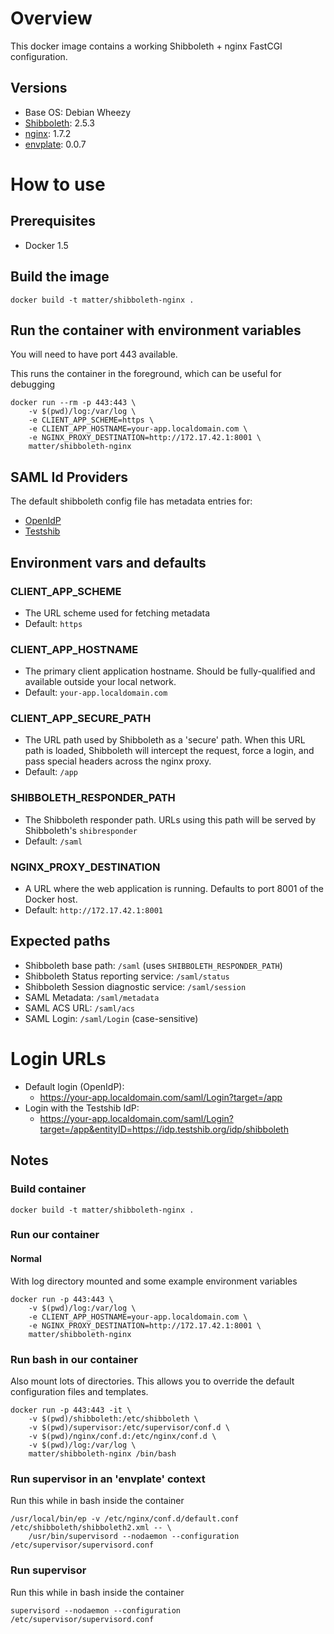 
# Overview

This docker image contains a working Shibboleth + nginx FastCGI configuration.

## Versions

* Base OS: Debian Wheezy
* [Shibboleth](https://shibboleth.net/): 2.5.3
* [nginx](http://nginx.org/): 1.7.2
* [envplate](https://github.com/kreuzwerker/envplate): 0.0.7 

# How to use

## Prerequisites

* Docker 1.5

## Build the image

`docker build -t matter/shibboleth-nginx .`

## Run the container with environment variables

You will need to have port 443 available.

This runs the container in the foreground, which can be useful for debugging

````
docker run --rm -p 443:443 \
    -v $(pwd)/log:/var/log \
    -e CLIENT_APP_SCHEME=https \
    -e CLIENT_APP_HOSTNAME=your-app.localdomain.com \
    -e NGINX_PROXY_DESTINATION=http://172.17.42.1:8001 \
    matter/shibboleth-nginx
````

## SAML Id Providers

The default shibboleth config file has metadata entries for:

* [OpenIdP](https://openidp.feide.no/)
* [Testshib](https://www.testshib.org/)

## Environment vars and defaults

### CLIENT_APP_SCHEME

* The URL scheme used for fetching metadata
* Default: `https`


### CLIENT_APP_HOSTNAME

* The primary client application hostname. Should be fully-qualified and available outside your local network.
* Default: `your-app.localdomain.com`


### CLIENT_APP_SECURE_PATH

* The URL path used by Shibboleth as a 'secure' path. When this URL path is loaded, Shibboleth will
  intercept the request, force a login, and pass special headers across the nginx proxy.
* Default: `/app`


### SHIBBOLETH_RESPONDER_PATH

* The Shibboleth responder path. URLs using this path will be served by Shibboleth's `shibresponder`
* Default: `/saml`


### NGINX_PROXY_DESTINATION

* A URL where the web application is running. Defaults to port 8001 of the Docker host.
* Default: `http://172.17.42.1:8001`

## Expected paths

- Shibboleth base path: `/saml` (uses `SHIBBOLETH_RESPONDER_PATH`)
- Shibboleth Status reporting service: `/saml/status`
- Shibboleth Session diagnostic service: `/saml/session`
- SAML Metadata: `/saml/metadata`
- SAML ACS URL: `/saml/acs`
- SAML Login: `/saml/Login` (case-sensitive)

# Login URLs

* Default login (OpenIdP):
    * https://your-app.localdomain.com/saml/Login?target=/app
* Login with the Testshib IdP:
    * https://your-app.localdomain.com/saml/Login?target=/app&entityID=https://idp.testshib.org/idp/shibboleth

## Notes

### Build container

````
docker build -t matter/shibboleth-nginx .
````

### Run our container

#### Normal

With log directory mounted and some example environment variables

````
docker run -p 443:443 \
    -v $(pwd)/log:/var/log \
    -e CLIENT_APP_HOSTNAME=your-app.localdomain.com \
    -e NGINX_PROXY_DESTINATION=http://172.17.42.1:8001 \
    matter/shibboleth-nginx
````

### Run bash in our container

Also mount lots of directories. This allows you to override the default configuration files and templates.

````
docker run -p 443:443 -it \
    -v $(pwd)/shibboleth:/etc/shibboleth \
    -v $(pwd)/supervisor:/etc/supervisor/conf.d \
    -v $(pwd)/nginx/conf.d:/etc/nginx/conf.d \
    -v $(pwd)/log:/var/log \
    matter/shibboleth-nginx /bin/bash
````

### Run supervisor in an 'envplate' context

Run this while in bash inside the container

````
/usr/local/bin/ep -v /etc/nginx/conf.d/default.conf /etc/shibboleth/shibboleth2.xml -- \
    /usr/bin/supervisord --nodaemon --configuration /etc/supervisor/supervisord.conf
````

### Run supervisor

Run this while in bash inside the container

````
supervisord --nodaemon --configuration /etc/supervisor/supervisord.conf
````
